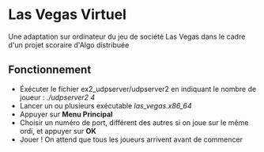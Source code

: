 # Las Vegas Virtuel
Une adaptation sur ordinateur du jeu de société Las Vegas dans le cadre d'un projet scoraire d'Algo distribuée

## Fonctionnement
* Éxécuter le fichier ex2_udpserver/udpserver2 en indiquant le nombre de joueur :
*./udpserver2 4*
* Lancer un ou plusieurs exécutable *las_vegas.x86_64*
* Appuyer sur **Menu Principal**
* Choisir un numéro de port, différent des autres si on joue sur le même ordi, et appuyer sur **OK**
* Jouer ! On attend que tous les joueurs arrivent avant de commencer
